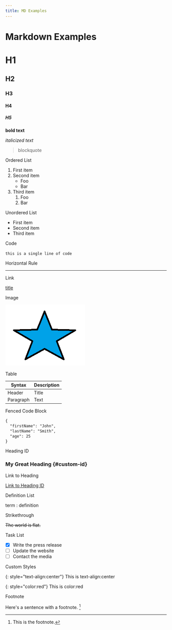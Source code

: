 ```yaml
---
title: MD Examples
---
```


# Markdown Examples

# H1

## H2

### H3

#### H4

##### H5


**bold text**

*italicized text*

> blockquote

Ordered List
1. First item
1. Second item
   * Foo
   * Bar
1. Third item
   1. Foo
   2. Bar

Unordered List
- First item
- Second item
- Third item

Code

`this is a single line of code`

Horizontal Rule

---

Link

[title](https://www.example.com)

Image

![alt text](picture.png)

Table

Syntax | Description
----------- | -----------
Header | Title
Paragraph | Text

Fenced Code Block

```
{
  "firstName": "John",
  "lastName": "Smith",
  "age": 25
}
``` 

Heading ID

### My Great Heading {#custom-id}

Link to Heading

[Link to Heading ID](#custom-id)

Definition List

term
: definition 

Strikethrough

~~The world is flat.~~

Task List

- [x] Write the press release
- [ ] Update the website
- [ ] Contact the media 

Custom Styles

{: style="text-align:center"}
This is text-align:center

{: style="color:red"}
This is color:red

Footnote

Here's a sentence with a footnote. [^1]

[^1]: This is the footnote. 
